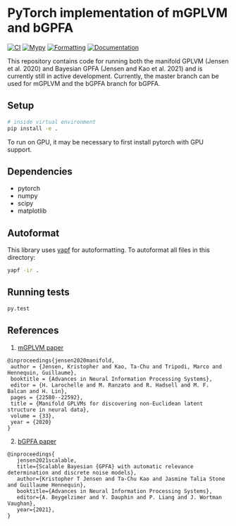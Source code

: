 # PyTorch implementation of mGPLVM and bGPFA

[![CI](https://github.com/tachukao/mgplvm-pytorch/workflows/ci.yaml/badge.svg?branch=develop)](https://github.com/tachukao/mgplvm-pytorch/workflows/ci.yaml/badge.svg?branch=develop)
[![Mypy](https://github.com/tachukao/mgplvm-pytorch/workflows/mypy.yaml/badge.svg?branch=develop)](https://github.com/tachukao/mgplvm-pytorch/workflows/mypy.yaml/badge.svg?branch=develop)
[![Formatting](https://github.com/tachukao/mgplvm-pytorch/workflows/formatting.yaml/badge.svg?branch=develop)](https://github.com/tachukao/mgplvm-pytorch/workflows/formatting.yaml/badge.svg?branch=develop)
[![Documentation](https://img.shields.io/badge/docs-latest-blue.svg)](https://tachukao.github.io/mgplvm-pytorch)

This repository contains code for running both the manifold GPLVM (Jensen et al. 2020) and Bayesian GPFA (Jensen and Kao et al. 2021) and is currently still in active development.
Currently, the master branch can be used for mGPLVM and the bGPFA branch for bGPFA.

## Setup

```sh
# inside virtual environment
pip install -e .
```

To run on GPU, it may be necessary to first install pytorch with GPU support.

## Dependencies

- pytorch
- numpy
- scipy
- matplotlib

## Autoformat

This library uses [yapf](https://github.com/google/yapf) for autoformatting.
To autoformat all files in this directory:

```sh
yapf -ir .
```

## Running tests
```sh
py.test
```


## References

1. [mGPLVM paper](https://papers.nips.cc/paper/2020/file/fedc604da8b0f9af74b6cfc0fab2163c-Paper.pdf)

```
@inproceedings{jensen2020manifold,
 author = {Jensen, Kristopher and Kao, Ta-Chu and Tripodi, Marco and Hennequin, Guillaume},
 booktitle = {Advances in Neural Information Processing Systems},
 editor = {H. Larochelle and M. Ranzato and R. Hadsell and M. F. Balcan and H. Lin},
 pages = {22580--22592},
 title = {Manifold GPLVMs for discovering non-Euclidean latent structure in neural data},
 volume = {33},
 year = {2020}
}
```
 

2. [bGPFA paper](https://www.biorxiv.org/content/10.1101/2021.06.03.446788v1)

```
@inproceedings{
   jensen2021scalable,
   title={Scalable Bayesian {GPFA} with automatic relevance determination and discrete noise models},
   author={Kristopher T Jensen and Ta-Chu Kao and Jasmine Talia Stone and Guillaume Hennequin},
   booktitle={Advances in Neural Information Processing Systems},
   editor={A. Beygelzimer and Y. Dauphin and P. Liang and J. Wortman Vaughan},
   year={2021},
}
```
